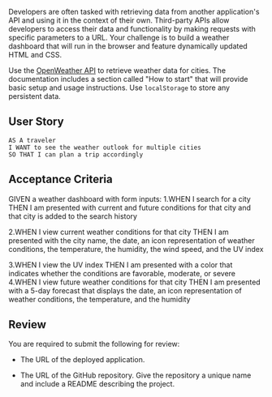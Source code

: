 Developers are often tasked with retrieving data from another application's API and using it in the context of their own. Third-party APIs allow developers to access their data and functionality by making requests with specific parameters to a URL. Your challenge is to build a weather dashboard that will run in the browser and feature dynamically updated HTML and CSS.

Use the [OpenWeather API](https://openweathermap.org/api) to retrieve weather data for cities. The documentation includes a section called "How to start" that will provide basic setup and usage instructions. Use `localStorage` to store any persistent data.

## User Story

```
AS A traveler
I WANT to see the weather outlook for multiple cities
SO THAT I can plan a trip accordingly
```

## Acceptance Criteria
GIVEN a weather dashboard with form inputs:
1.WHEN I search for a city
THEN I am presented with current and future conditions for that city and that city is added to the search history

2.WHEN I view current weather conditions for that city
THEN I am presented with the city name, the date, an icon representation of weather conditions, the temperature, the humidity, the wind speed, and the UV index

3.WHEN I view the UV index
THEN I am presented with a color that indicates whether the conditions are favorable, moderate, or severe
4.WHEN I view future weather conditions for that city
THEN I am presented with a 5-day forecast that displays the date, an icon representation of weather conditions, the temperature, and the humidity

## Review

You are required to submit the following for review:

* The URL of the deployed application.

* The URL of the GitHub repository. Give the repository a unique name and include a README describing the project.
